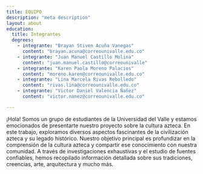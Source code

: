 ```yaml
---
title: EQUIPO
description: "meta description"
layout: about
education:
  title: Integrantes
  degrees:
    - integrante: "Brayan Stiven Acuña Vanegas"
      content: "brayan.acuna@correounivalle.edu.co"
    - integrante: "Juan Manuel Castillo Molina"
      content: "juan.manuel.castillo@correounivalle"
    - integrante: "Karen Paola Moreno Palacios"
      content: "moreno.karen@correounivalle.edu.co"
    - integrante: "Lina Marcela Rivas Rebolledo"
      content: "rivas.lina@correounivalle.edu.co"
    - integrante: "Victor Daniel Valencia Ñañez"
      content: "victor.nanez@correounivalle.edu.co"

---
```

¡Hola! Somos un grupo de estudiantes de la Universidad del Valle y estamos emocionados de presentarte nuestro proyecto sobre la cultura azteca. En este trabajo, exploramos diversos aspectos fascinantes de la civilización azteca y su legado histórico. Nuestro objetivo principal es profundizar en la comprensión de la cultura azteca y compartir ese conocimiento con nuestra comunidad. A través de investigaciones exhaustivas y el estudio de fuentes confiables, hemos recopilado información detallada sobre sus tradiciones, creencias, arte, arquitectura y mucho más.
